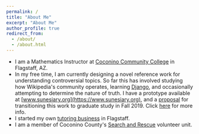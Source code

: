 ```yaml
---
permalink: /
title: "About Me"
excerpt: "About Me"
author_profile: true
redirect_from:
  - /about/
  - /about.html
---
```

* I am a Mathematics Instructor at [Coconino Community College](https://www.coconino.edu) in Flagstaff, AZ.
* In my free time, I am currently designing a novel reference work for understanding controversial topics.  So far this has involved studying how Wikipedia's community operates, learning [Django](https://www.djangoproject.com), and occasionally attempting to determine the nature of truth.  I have a prototype available at [www.sunesiary.org](https://www.sunesiary.org), and a [proposal](http://tyfried.github.io/files/discourse.pdf) for transitioning this work to graduate study in Fall 2019.  Click [here](/portfolio/sunesiary) for more info.  
* I started my own [tutoring business](http://www.flgmathtutor.net) in Flagstaff.
* I am a member of Coconino County's [Search and Rescue](http://coconinosar.org) volunteer unit.
